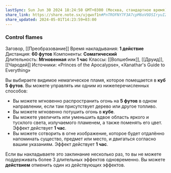 ```yaml
---
lastSync: Sun Jun 30 2024 18:24:50 GMT+0300 (Москва, стандартное время)
share_link: https://share.note.sx/ujqwxf1n#PnTROFNY7F3A7cpM6oV9DSIryuI2djzjMf/usanh6+w
share_updated: 2024-05-01T14:23:59+03:00
---
```

### Control flames
Заговор, [[Преобразование]]
Время накладывания: **1 действие**
Дистанция: **60 футов**
Компоненты: **Соматический**
Длительность: **Мгновенная** или **1 час**
Классы: [[Волшебник]], [[Друид]], [[Чародей]]
Источники: «Princes of the Apocalypse», «Xanathar's Guide to Everything»

Вы выбираете видимое немагическое пламя, которое помещается в **куб 5 футов**. Вы можете управлять им одним из нижеперечисленных способов:

- Вы можете мгновенно распространить огонь на **5 футов** в одном направлении, если там присутствует дерево или другое топливо.
- Вы можете мгновенно потушить огонь в **кубе**.
- Вы можете увеличить или уменьшить вдвое область яркого и тусклого света, излучаемого пламенем, а также поменять его цвет. Эффект действует **1 час**.
- Вы можете сотворить в огне изображение, которое будет отдалённо напоминать существо, предмет или место, и двигаться согласно вашим указаниям. Эффект действует **1 час**.

Если вы накладываете это заклинание несколько раз, то вы не можете поддерживать более 3 длительных эффектов одновременно. Вы можете **действием** отменить один из действующих эффектов.